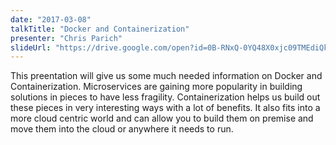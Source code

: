 ```yaml
---
date: "2017-03-08"
talkTitle: "Docker and Containerization"
presenter: "Chris Parich"
slideUrl: "https://drive.google.com/open?id=0B-RNxQ-0YQ48X0xjc09TMEdiQkk"
---
```


This preentation will give us some much needed information on Docker and Containerization. Microservices are gaining more popularity in building solutions in pieces to have less fragility. Containerization helps us build out these pieces in very interesting ways with a lot of benefits. It also fits into a more cloud centric world and can allow you to build them on premise and move them into the cloud or anywhere it needs to run.
